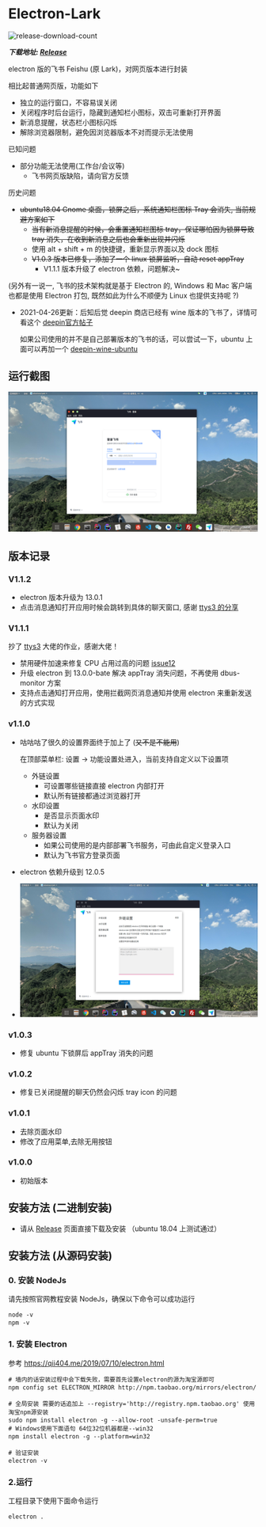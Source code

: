 # Electron-Lark

 ![release-download-count](https://img.shields.io/github/downloads/Ericwyn/electron-lark/total.svg)

 ***下载地址: [Release](https://github.com/Ericwyn/electron-lark/releases)***


electron 版的飞书 Feishu (原 Lark)，对网页版本进行封装

相比起普通网页版，功能如下

- 独立的运行窗口，不容易误关闭
- 关闭程序时后台运行，隐藏到通知栏小图标，双击可重新打开界面
- 新消息提醒，状态栏小图标闪烁
- 解除浏览器限制，避免因浏览器版本不对而提示无法使用

已知问题
 - 部分功能无法使用(工作台/会议等)
    - 飞书网页版缺陷，请向官方反馈

历史问题
 - ~~ubuntu18.04 Gnome 桌面，锁屏之后，系统通知栏图标 Tray 会消失, 当前规避方案如下~~
    - ~~当有新消息提醒的时候，会重置通知栏图标 tray，保证哪怕因为锁屏导致 tray 消失，在收到新消息之后也会重新出现并闪烁~~
    - 使用 alt + shift + m 的快捷键，重新显示界面以及 dock 图标
    - ~~V1.0.3 版本已修复，添加了一个 linux 锁屏监听，自动 reset appTray~~
        - V1.1.1 版本升级了 electron 依赖，问题解决~


(另外有一说一, 飞书的技术架构就是基于 Electron 的, Windows 和 Mac 客户端也都是使用 Electron 打包, 既然如此为什么不顺便为 Linux 也提供支持呢 ?)

 - 2021-04-26更新：后知后觉 deepin 商店已经有 wine 版本的飞书了，详情可看这个 [deepin官方帖子](https://bbs.deepin.org/post/208466)
    
   如果公司使用的并不是自己部署版本的飞书的话，可以尝试一下，ubuntu 上面可以再加一个 [deepin-wine-ubuntu](https://github.com/wszqkzqk/deepin-wine-ubuntu/issues/269) 

## 运行截图

![screen-shot](screenshot/electron-lark-1.png)

## 版本记录
### V1.1.2
 - electron 版本升级为 13.0.1
 - 点击消息通知打开应用时候会跳转到具体的聊天窗口, 感谢 [ttys3 的分享](https://github.com/Ericwyn/electron-lark/commit/f8c4781fab5c6cd704aa2bba4be0d4d0cedcaab1#commitcomment-51571446)

### V1.1.1
抄了 [ttys3](https://github.com/ttys3) 大佬的作业，感谢大佬！
 - 禁用硬件加速来修复 CPU 占用过高的问题 [issue12](https://github.com/Ericwyn/electron-lark/issues/12)
 - 升级 electron 到 13.0.0-bate 解决 appTray 消失问题，不再使用 dbus-monitor 方案
 - 支持点击通知打开应用，使用拦截网页消息通知并使用 electron 来重新发送的方式实现

### v1.1.0
 - 咕咕咕了很久的设置界面终于加上了 (~~又不是不能用~~)
 
    在顶部菜单栏: 设置 -> 功能设置处进入，当前支持自定义以下设置项
    
    - 外链设置
        - 可设置哪些链接直接 electron 内部打开
        - 默认所有链接都通过浏览器打开
    - 水印设置
        - 是否显示页面水印
        - 默认为关闭
    - 服务器设置
        - 如果公司使用的是内部部署飞书服务，可由此自定义登录入口
        - 默认为飞书官方登录页面
  - electron 依赖升级到 12.0.5
  
  -  ![screen-shot](screenshot/electron-lark-2.png)
  
### v1.0.3
 - 修复 ubuntu 下锁屏后 appTray 消失的问题

### v1.0.2
 - 修复已关闭提醒的聊天仍然会闪烁 tray icon 的问题

### v1.0.1
 - 去除页面水印
 - 修改了应用菜单,去除无用按钮

### v1.0.0
 - 初始版本


## 安装方法 (二进制安装)
 - 请从 [Release](https://github.com/Ericwyn/electron-lark/releases) 页面直接下载及安装 （ubuntu 18.04 上测试通过）

## 安装方法 (从源码安装)

### 0. 安装 NodeJs
请先按照官网教程安装 NodeJs，确保以下命令可以成功运行

    node -v
    npm -v


### 1. 安装 Electron

参考 https://qii404.me/2019/07/10/electron.html

```
# 墙内的话安装过程中会下载失败，需要首先设置electron的源为淘宝源即可
npm config set ELECTRON_MIRROR http://npm.taobao.org/mirrors/electron/

# 全局安装 需要的话追加上 --registry='http://registry.npm.taobao.org' 使用淘宝npm源安装
sudo npm install electron -g --allow-root -unsafe-perm=true
# Windows使用下面语句 64位32位机器都是--win32
npm install electron -g --platform=win32

# 验证安装
electron -v
```



### 2.运行

工程目录下使用下面命令运行

```
electron .
```
